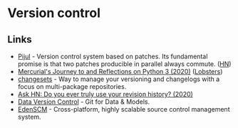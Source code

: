 # Version control

## Links

* [Pijul](https://nest.pijul.com/pijul_org/pijul) - Version control system based on patches. Its fundamental promise is that two patches producible in parallel always commute. \([HN](https://news.ycombinator.com/item?id=22021309)\)
* [Mercurial's Journey to and Reflections on Python 3 \(2020\)](https://gregoryszorc.com/blog/2020/01/13/mercurial%27s-journey-to-and-reflections-on-python-3/) \([Lobsters](https://lobste.rs/s/pnuak4/mercurial_s_journey_reflections_on)\)
* [changesets](https://github.com/atlassian/changesets) - Way to manage your versioning and changelogs with a focus on multi-package repositories.
* [Ask HN: Do you ever truly use your revision history? \(2020\)](https://news.ycombinator.com/item?id=22516414)
* [Data Version Control](https://github.com/iterative/dvc) - Git for Data & Models.
* [EdenSCM](https://github.com/facebookexperimental/eden) - Cross-platform, highly scalable source control management system.

